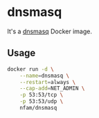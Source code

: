 # dnsmasq

It's a [dnsmasq][dnsmasq] Docker image.

## Usage

```sh
docker run -d \
    --name=dnsmasq \
    --restart=always \
    --cap-add=NET_ADMIN \
    -p 53:53/tcp \
    -p 53:53/udp \
    nfam/dnsmasq
```

[dnsmasq]: http://www.thekelleys.org.uk/dnsmasq/doc.html